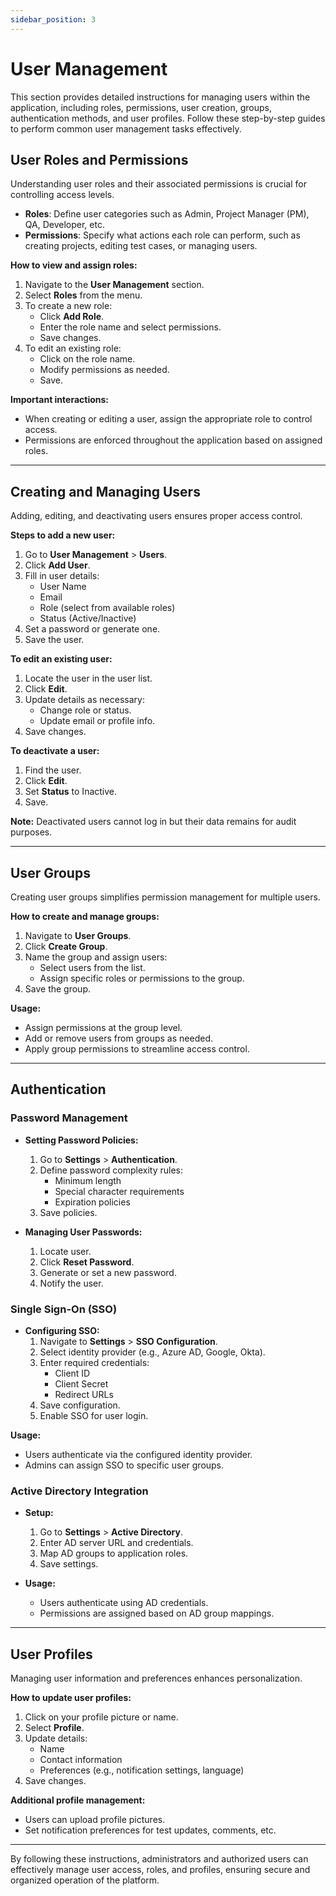 ```yaml
---
sidebar_position: 3
---
```


# User Management

This section provides detailed instructions for managing users within the application, including roles, permissions, user creation, groups, authentication methods, and user profiles. Follow these step-by-step guides to perform common user management tasks effectively.

## User Roles and Permissions

Understanding user roles and their associated permissions is crucial for controlling access levels.

- **Roles**: Define user categories such as Admin, Project Manager (PM), QA, Developer, etc.
- **Permissions**: Specify what actions each role can perform, such as creating projects, editing test cases, or managing users.

**How to view and assign roles:**

1. Navigate to the **User Management** section.
2. Select **Roles** from the menu.
3. To create a new role:
   - Click **Add Role**.
   - Enter the role name and select permissions.
   - Save changes.
4. To edit an existing role:
   - Click on the role name.
   - Modify permissions as needed.
   - Save.

**Important interactions:**

- When creating or editing a user, assign the appropriate role to control access.
- Permissions are enforced throughout the application based on assigned roles.

---

## Creating and Managing Users

Adding, editing, and deactivating users ensures proper access control.

**Steps to add a new user:**

1. Go to **User Management** > **Users**.
2. Click **Add User**.
3. Fill in user details:
   - User Name
   - Email
   - Role (select from available roles)
   - Status (Active/Inactive)
4. Set a password or generate one.
5. Save the user.

**To edit an existing user:**

1. Locate the user in the user list.
2. Click **Edit**.
3. Update details as necessary:
   - Change role or status.
   - Update email or profile info.
4. Save changes.

**To deactivate a user:**

1. Find the user.
2. Click **Edit**.
3. Set **Status** to Inactive.
4. Save.

**Note:** Deactivated users cannot log in but their data remains for audit purposes.

---

## User Groups

Creating user groups simplifies permission management for multiple users.

**How to create and manage groups:**

1. Navigate to **User Groups**.
2. Click **Create Group**.
3. Name the group and assign users:
   - Select users from the list.
   - Assign specific roles or permissions to the group.
4. Save the group.

**Usage:**

- Assign permissions at the group level.
- Add or remove users from groups as needed.
- Apply group permissions to streamline access control.

---

## Authentication

### Password Management

- **Setting Password Policies:**
  1. Go to **Settings** > **Authentication**.
  2. Define password complexity rules:
     - Minimum length
     - Special character requirements
     - Expiration policies
  3. Save policies.

- **Managing User Passwords:**
  1. Locate user.
  2. Click **Reset Password**.
  3. Generate or set a new password.
  4. Notify the user.

### Single Sign-On (SSO)

- **Configuring SSO:**
  1. Navigate to **Settings** > **SSO Configuration**.
  2. Select identity provider (e.g., Azure AD, Google, Okta).
  3. Enter required credentials:
     - Client ID
     - Client Secret
     - Redirect URLs
  4. Save configuration.
  5. Enable SSO for user login.

**Usage:**

- Users authenticate via the configured identity provider.
- Admins can assign SSO to specific user groups.

### Active Directory Integration

- **Setup:**
  1. Go to **Settings** > **Active Directory**.
  2. Enter AD server URL and credentials.
  3. Map AD groups to application roles.
  4. Save settings.

- **Usage:**
  - Users authenticate using AD credentials.
  - Permissions are assigned based on AD group mappings.

---

## User Profiles

Managing user information and preferences enhances personalization.

**How to update user profiles:**

1. Click on your profile picture or name.
2. Select **Profile**.
3. Update details:
   - Name
   - Contact information
   - Preferences (e.g., notification settings, language)
4. Save changes.

**Additional profile management:**

- Users can upload profile pictures.
- Set notification preferences for test updates, comments, etc.

---

By following these instructions, administrators and authorized users can effectively manage user access, roles, and profiles, ensuring secure and organized operation of the platform.
